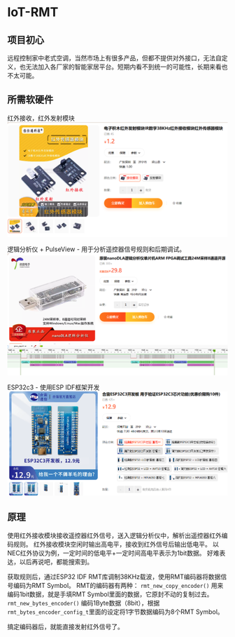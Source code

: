# IoT-RMT

## 项目初心
远程控制家中老式空调，当然市场上有很多产品，但都不提供对外接口，无法自定义，也无法加入各厂家的智能家居平台。短期内看不到统一的可能性，长期来看也不太可能。

## 所需软硬件

红外接收，红外发射模块
![IR Receiver & Transmitter](docs/res/211617.png)

逻辑分析仪 + PulseView - 用于分析遥控器信号规则和后期调试。
![Logic Analyzer](docs/res/211507.png)
![PulseView](docs/res/205907.png)

ESP32c3 - 使用ESP IDF框架开发
![ESP32c3](docs/res/luatos-esp32c3.png)

## 原理
使用红外接收模块接收遥控器红外信号，送入逻辑分析仪中，解析出遥控器红外编码规则。
红外接收模块空闲时输出高电平，接收到红外信号后输出低电平。
以NEC红外协议为例，一定时间的低电平+一定时间高电平表示为1bit数据。
好难表达，以后再说吧，都能搜索到。

获取规则后，通过ESP32 IDF RMT库调制38KHz载波，使用RMT编码器将数据信号编码为RMT Symbol。
RMT的编码器有两种：
`rmt_new_copy_encoder()` 用来编码1bit数据，就是手填RMT Symbol里面的数据，它原封不动的复制过去。
`rmt_new_bytes_encoder()` 编码1Byte数据（8bit），根据`rmt_bytes_encoder_config_t`里面的设定将1字节数据编码为8个RMT Symbol。

搞定编码器后，就能直接发射红外信号了。
